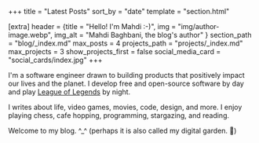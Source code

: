 +++
title = "Latest Posts"
sort_by = "date"
template = "section.html"

[extra]
header = {title = "Hello! I'm Mahdi :-)", img = "img/author-image.webp", img_alt = "Mahdi Baghbani, the blog's author" }
section_path = "blog/_index.md"
max_posts = 4
projects_path = "projects/_index.md"
max_projects = 3
show_projects_first = false
social_media_card = "social_cards/index.jpg"
+++

I'm a software engineer drawn to building products that positively impact our lives and the planet.
I develop free and open-source software by day and play [League of Legends](https://www.leagueoflegends.com) by night.

I writes about life, video games, movies, code, design, and more. I enjoy playing chess, cafe hopping, programming, stargazing, and reading.

Welcome to my blog. ^_^ (perhaps it is also called my digital garden. 🌱)
